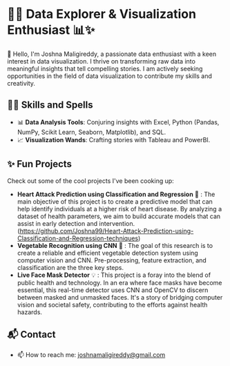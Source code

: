 # 👩‍💻 Data Explorer & Visualization Enthusiast 📊✨

👋 Hello, I'm Joshna Maligireddy, a passionate data enthusiast with a keen interest in data visualization. I thrive on transforming raw data into meaningful insights that tell compelling stories. I am actively seeking opportunities in the field of data visualization to contribute my skills and creativity.

## 🧙‍♂️ Skills and Spells

- 📊 **Data Analysis Tools**: Conjuring insights with Excel, Python (Pandas, NumPy, Scikit Learn, Seaborn, Matplotlib), and SQL.
- 📈 **Visualization Wands**: Crafting stories with Tableau and PowerBI.

## ✨ Fun Projects

Check out some of the cool projects I've been cooking up:

- **Heart Attack Prediction using Classification and Regression** 🚀 :  The main objective of this project is to create a predictive model that can help identify individuals at a higher risk of heart disease. By analyzing a dataset of health parameters, we aim to build accurate models that can assist in early detection and intervention.(https://github.com/Joshna99/Heart-Attack-Prediction-using-Classification-and-Regression-techniques)
- **Vegetable Recognition using CNN** 🌟 : The goal of this research is to create a reliable and efficient vegetable detection system using computer vision and CNN. Pre-processing, feature extraction, and classification are the three key steps.
- **Live Face Mask Detector** 💡 : This project is a foray into the blend of public health and technology. In an era where face masks have become essential, this real-time detector uses CNN and OpenCV to discern between masked and unmasked faces. It's a story of bridging computer vision and societal safety, contributing to the efforts against health hazards.



## 📬 Contact

- 📫 How to reach me: joshnamaligireddy@gmail.com

